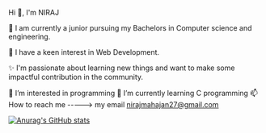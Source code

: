 Hi 👋, I'm NIRAJ

🎯 I am currently a junior pursuing my Bachelors in Computer science and engineering.

🍁 I have a keen interest in Web Development.

✨ I'm passionate about learning new things and want to make some impactful contribution in the community.

👀 I’m interested in programming
🌱 I’m currently learning C programming
📫 How to reach me -----> my email nirajmahajan27@gmail.com

[![Anurag's GitHub stats](https://github-readme-stats.vercel.app/api?username=nirajmahajan27)](https://github.com/nirajmahajan27/github-readme-stats)
<!---
Nirajmahajan27/Nirajmahajan27 is a ✨ special ✨ repository because its `README.md` (this file) appears on your GitHub profile.
You can click the Preview link to take a look at your changes.
--->
